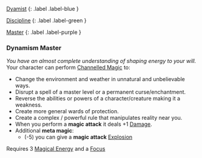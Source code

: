 
[Dyamist](Game/Character-Development#Dyamist)
{: .label .label-blue }

[Discipline](Game/Character-Development#Discipline)
{: .label .label-green }

[Master](Game/Character-Development#Master)
{: .label .label-purple }
### Dynamism Master
*You have an almost complete understanding of shaping energy to your will.*
Your character can perform [Channelled Magic](Magic#Channelled%20Magic) to:
- Change the environment and weather in unnatural and unbelievable ways.
- Disrupt a spell of a master level or a permanent curse/enchantment.
- Reverse the abilities or powers of a character/creature making it a weakness.
- Create more general wards of protection.
- Create a complex / powerful rule that manipulates reality near you.
- When you perform a **magic attack** it deals +1 [Damage](Game/Core/Weapons#Damage). 
- Additional **meta magic**:
	- (-5) you can give a **magic attack** [Explosion](Game/Core/Blocks/Explosion)

Requires 3 [Magical Energy](Magic#Magical%20Energy) and a [Focus](Game/Example-Gear#Focus)